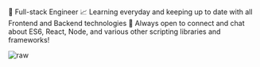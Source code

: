 :construction_worker: Full-stack Engineer 
:chart_with_upwards_trend: Learning everyday and keeping up to date with all Frontend and Backend technologies
:speech_balloon: Always open to connect and chat about ES6, React, Node, and various other scripting libraries and frameworks!


![raw](https://user-images.githubusercontent.com/92245269/147205983-5818d31f-a32b-4769-8a83-b1cfec14c4c5.gif)


<!---
igrimzyi/igrimzyi is a ✨ special ✨ repository because its `README.md` (this file) appears on your GitHub profile.
You can click the Preview link to take a look at your changes.
--->
